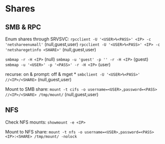 # Shares
## SMB & RPC
Enum shares through SRVSVC:
`rpcclient -U '<USER>%<PASS>' <IP> -c 'netshareenumall'` (null,guest,user)
`rpcclient -U '<USER>%<PASS>' <IP> -c 'netsharegetinfo <SHARE>'` (null,guest,user)

`smbmap -r -H <IP>` (null)
`smbmap -u 'guest' -p '' -r -H <IP>` (guest)
`smbmap -u '<USER>' -p '<PASS>' -r -H <IP>` (user)

recurse: on & prompt: off & mget *
`smbclient -U '<USER>%<PASS>' //<IP>/<SHARE>` (null,guest,user)

Mount to SMB share:
`mount -t cifs -o username=<USER>,password=<PASS> //<IP>/<SHARE> /tmp/mount/` (null,guest,user)

## NFS
Check NFS mounts:
`showmount -e <IP>`

Mount to NFS share:
`mount -t nfs -o username=<USER>,password=<PASS> <IP>:<SHARE> /tmp/mount/ -nolock`